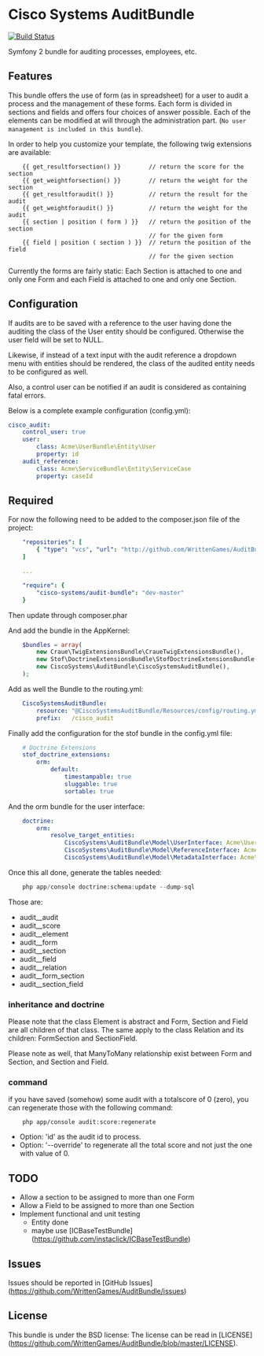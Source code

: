 Cisco Systems AuditBundle
=========================

[![Build Status](https://travis-ci.org/WrittenGames/AuditBundle.png?branch=master)](https://travis-ci.org/WrittenGames/AuditBundle)

Symfony 2 bundle for auditing processes, employees, etc.

## Features

This bundle offers the use of form (as in spreadsheet) for a user to audit a
process and the management of these forms. Each form is divided in sections and
fields and offers four choices of answer possible. Each of the elements can be
modified at will through the administration part. (`No user management is
included in this bundle`).

In order to help you customize your template, the following twig extensions are available:

```twig
    {{ get_resultforsection() }}        // return the score for the section
    {{ get_weightforsection() }}        // return the weight for the section
    {{ get_resultforaudit() }}          // return the result for the audit
    {{ get_weightforaudit() }}          // return the weight for the audit
    {{ section | position ( form ) }}   // return the position of the section
                                        // for the given form
    {{ field | position ( section ) }}  // return the position of the field
                                        // for the given section
```

Currently the forms are fairly static: Each Section is attached to one and only one
Form and each Field is attached to one and only one Section.

## Configuration

If audits are to be saved with a reference to the user having done the auditing
the class of the User entity should be configured. Otherwise the user field will
be set to NULL.

Likewise, if instead of a text input with the audit reference a dropdown menu
with entities should be rendered, the class of the audited entity needs to be
configured as well.

Also, a control user can be notified if an audit is considered as containing
fatal errors.

Below is a complete example configuration (config.yml):

```yaml
cisco_audit:
    control_user: true
    user:
        class: Acme\UserBundle\Entity\User
        property: id
    audit_reference:
        class: Acme\ServiceBundle\Entity\ServiceCase
        property: caseId
```

## Required

For now the following need to be added to the composer.json file of the project:

```yaml
    "repositories": [
        { "type": "vcs", "url": "http://github.com/WrittenGames/AuditBundle" }
    ]

    ...

    "require": {
        "cisco-systems/audit-bundle": "dev-master"
    }
```
Then update through composer.phar

And add the bundle in the AppKernel:

```php
    $bundles = array(
        new Craue\TwigExtensionsBundle\CraueTwigExtensionsBundle(),
        new Stof\DoctrineExtensionsBundle\StofDoctrineExtensionsBundle(),
        new CiscoSystems\AuditBundle\CiscoSystemsAuditBundle(),
    );
```

Add as well the Bundle to the routing.yml:

```yaml
    CiscoSystemsAuditBundle:
        resource: "@CiscoSystemsAuditBundle/Resources/config/routing.yml"
        prefix:   /cisco_audit
```

Finally add the configuration for the stof bundle in the config.yml file:

```yaml
    # Doctrine Extensions
    stof_doctrine_extensions:
        orm:
            default:
                timestampable: true
                sluggable: true
                sortable: true
```

And the orm bundle for the user interface:

```yaml
    doctrine:
        orm:
            resolve_target_entities:
                CiscoSystems\AuditBundle\Model\UserInterface: Acme\UserBundle\Entity\User
                CiscoSystems\AuditBundle\Model\ReferenceInterface: Acme\UserBundle\Entity\Reference
                CiscoSystems\AuditBundle\Model\MetadataInterface: Acme\AuditBundle\Entity\Metadata
```

Once this all done, generate the tables needed:

```php
    php app/console doctrine:schema:update --dump-sql
```

Those are:

* audit__audit
* audit__score
* audit__element
* audit__form
* audit__section
* audit__field
* audit__relation
* audit__form_section
* audit__section_field

### inheritance and doctrine

Please note that the class Element is abstract and Form, Section and Field are
all children of that class. The same apply to the class Relation and its children:
FormSection and SectionField.

Please note as well, that ManyToMany relationship exist between Form and Section,
and Section and Field.

### command

if you have saved (somehow) some audit with a totalscore of 0 (zero), you can regenerate those
with the following command:

```
    php app/console audit:score:regenerate
```
 * Option: 'id' as the audit id to process.
 * Option: '--override' to regenerate all the total score and not just the one with value of 0.

## TODO

 * Allow a section to be assigned to more than one Form
 * Allow a Field to be assigned to more than one Section
 * Implement functional and unit testing
    * Entity done
    * maybe use [ICBaseTestBundle] (https://github.com/instaclick/ICBaseTestBundle)

## Issues

Issues should be reported in [GitHub Issues] (https://github.com/WrittenGames/AuditBundle/issues)

## License

This bundle is under the BSD license: The license can be read in [LICENSE] (https://github.com/WrittenGames/AuditBundle/blob/master/LICENSE).
